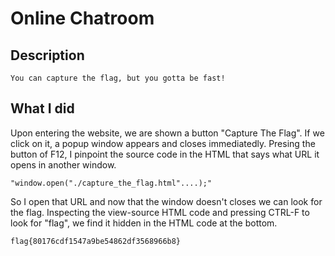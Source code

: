 # Online Chatroom

## Description

```
You can capture the flag, but you gotta be fast!
```

## What I did

Upon entering the website, we are shown a button "Capture The Flag".
If we click on it, a popup window appears and closes immediatedly.
Presing the button of F12, I pinpoint the source code in the HTML that says what URL it opens in another window.
```
"window.open("./capture_the_flag.html"....);"
```
So I open that URL and now that the window doesn't closes we can look for the flag.
Inspecting the view-source HTML code and pressing CTRL-F to look for "flag", we find it hidden in the HTML code at the bottom.

```
flag{80176cdf1547a9be54862df3568966b8}
```
